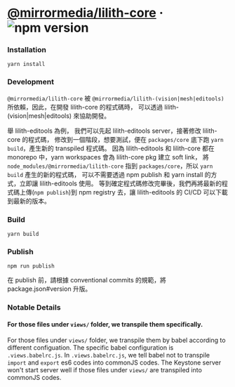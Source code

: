 # [@mirrormedia/lilith-core](https://www.npmjs.com/package/@mirrormedia/lilith-core) &middot; ![npm version](https://img.shields.io/npm/v/@mirrormedia/lilith-core.svg?style=flat)

### Installation
`yarn install`

### Development
`@mirrormedia/lilith-core` 被 `@mirrormedia/lilith-(vision|mesh|editools)` 所依賴，因此，在開發 lilith-core 的程式碼時，
可以透過 lilith-(vision|mesh|editools) 來協助開發。

舉 lilith-editools 為例，
我們可以先起 lilith-editools server，接著修改 lilith-core 的程式碼，
修改到一個階段，想要測試，便在 `packages/core` 底下跑 `yarn build`，產生新的 transpiled 程式碼。
因為 lilith-editools 和 lilith-core 都在 monorepo 中，yarn workspaces 會為 lilith-core pkg 建立 soft link，
將 `node_modules/@mirrormedia/lilith-core` 指到 `packages/core`，所以 `yarn build` 產生的新的程式碼，
可以不需要透過 npm publish 和 yarn install 的方式，立即讓 lilith-editools 使用。
等到確定程式碼修改完畢後，我們再將最新的程式碼上傳(`npm publish`)到 npm registry 去，讓 lilith-editools 的 CI/CD 可以下載到最新的版本。

### Build
`yarn build`

### Publish
`npm run publish`

在 publish 前，請根據 conventional commits 的規範，將 package.json#version 升版。

### Notable Details
#### For those files under `views/` folder, we transpile them specifically.
For those files under `views/` folder, we transpile them by babel according to different configuation.
The specific babel configuration is `.views.babelrc.js`.
In `.views.babelrc.js`, we tell babel not to transpile `import` and `export` es6 codes into commonJS codes.
The Keystone server won't start server well if those files under `views/` are transpiled into commonJS codes.
